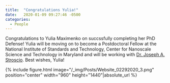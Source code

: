 ```yaml
---
title:  "Congratulations Yulia!"
date:   2020-01-09 09:27:46 -0500
categories:
  - People
---
```


Congratulations to Yulia Maximenko on succssfully completing her PhD Defense! Yulia will be moving on to become a Postdoctoral Fellow at the National Institute of Standards and Technology, Center for Nanoscale Science and Technology in Maryland and will be working with [Dr. Joseph A. Stroscio](https://www.nist.gov/people/joseph-stroscio). Best wishes, Yulia!

{% include figure.html image="/_img/Posts/Website_02292020_3.png" position="center" width="960" height="1440"|absolute_url  %}
